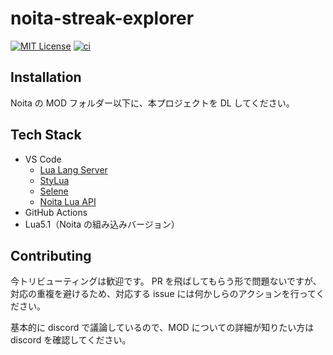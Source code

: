 # noita-streak-explorer

[![MIT License](https://img.shields.io/badge/License-MIT-green.svg)](https://choosealicense.com/licenses/mit/) [![ci](https://github.com/Noita-Streak/noita-streak-explorer/actions/workflows/ci.yaml/badge.svg?branch=main)](https://github.com/Noita-Streak/noita-streak-explorer/actions/workflows/ci.yaml)

## Installation

Noita の MOD フォルダー以下に、本プロジェクトを DL してください。

## Tech Stack

- VS Code
  - [Lua Lang Server](https://marketplace.visualstudio.com/items?itemName=sumneko.lua)
  - [StyLua](https://marketplace.visualstudio.com/items?itemName=JohnnyMorganz.stylua)
  - [Selene](https://marketplace.visualstudio.com/items?itemName=Kampfkarren.selene-vscode)
  - [Noita Lua API](https://marketplace.visualstudio.com/items?itemName=evaisa.vscode-noita-api)
- GitHub Actions
- Lua5.1（Noita の組み込みバージョン）

## Contributing

今トリビューティングは歓迎です。
PR を飛ばしてもらう形で問題ないですが、
対応の重複を避けるため、対応する issue には何かしらのアクションを行ってください。

基本的に discord で議論しているので、MOD についての詳細が知りたい方は discord を確認してください。
